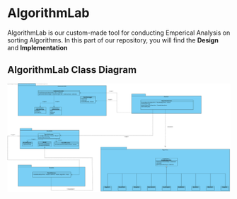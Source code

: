 # AlgorithmLab
AlgorithmLab is our custom-made tool for conducting Emperical Analysis on sorting Algorithms.
In this part of our repository, you will find the **Design** and **Implementation**

## AlgorithmLab Class Diagram
![AlgoLab Class Diagram](https://raw.githubusercontent.com/Konfistador/SortingAlgorithmsAR/36672da2b263e4e0f3bf9493f5c6a2d24d82a88f/AlgorithmLab/Design/AlgorithmLabClassDiagram.svg?token=ADXKBH2PPE72GIAXZYB3NVTBOFSB6)
